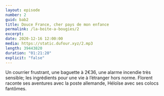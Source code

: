 ```yaml
---
layout: episode
number: 2
guid: bab2
title: Douce France, cher pays de mon enfance
permalink: /la-boite-a-bougies/2
excerpt:
date: 2020-12-16 12:00:00
media: https://static.dufour.xyz/2.mp3
length: 39443820
duration: "01:21:20"
explicit: "false"
---
```


Un courrier frustrant, une baguette à 2€36, une alarme incendie très sensible; les ingrédients pour une vie à l’étranger hors norme. Florent raconte ses aventures avec la poste allemande, Héloïse avec ses colocs fantômes. 